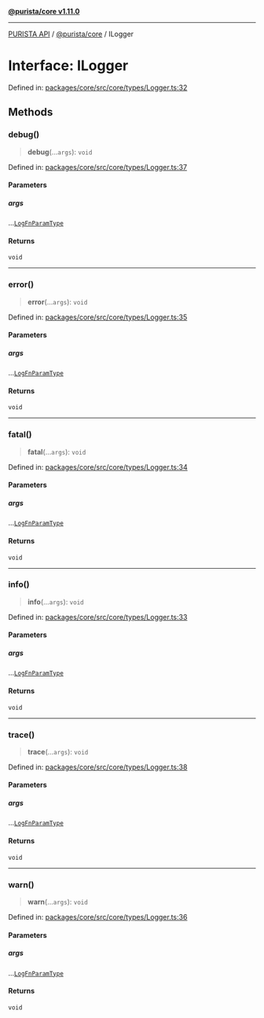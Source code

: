 [**@purista/core v1.11.0**](../README.md)

***

[PURISTA API](../../../packages.md) / [@purista/core](../README.md) / ILogger

# Interface: ILogger

Defined in: [packages/core/src/core/types/Logger.ts:32](https://github.com/puristajs/purista/blob/master/packages/core/src/core/types/Logger.ts#L32)

## Methods

### debug()

> **debug**(...`args`): `void`

Defined in: [packages/core/src/core/types/Logger.ts:37](https://github.com/puristajs/purista/blob/master/packages/core/src/core/types/Logger.ts#L37)

#### Parameters

##### args

...[`LogFnParamType`](../type-aliases/LogFnParamType.md)

#### Returns

`void`

***

### error()

> **error**(...`args`): `void`

Defined in: [packages/core/src/core/types/Logger.ts:35](https://github.com/puristajs/purista/blob/master/packages/core/src/core/types/Logger.ts#L35)

#### Parameters

##### args

...[`LogFnParamType`](../type-aliases/LogFnParamType.md)

#### Returns

`void`

***

### fatal()

> **fatal**(...`args`): `void`

Defined in: [packages/core/src/core/types/Logger.ts:34](https://github.com/puristajs/purista/blob/master/packages/core/src/core/types/Logger.ts#L34)

#### Parameters

##### args

...[`LogFnParamType`](../type-aliases/LogFnParamType.md)

#### Returns

`void`

***

### info()

> **info**(...`args`): `void`

Defined in: [packages/core/src/core/types/Logger.ts:33](https://github.com/puristajs/purista/blob/master/packages/core/src/core/types/Logger.ts#L33)

#### Parameters

##### args

...[`LogFnParamType`](../type-aliases/LogFnParamType.md)

#### Returns

`void`

***

### trace()

> **trace**(...`args`): `void`

Defined in: [packages/core/src/core/types/Logger.ts:38](https://github.com/puristajs/purista/blob/master/packages/core/src/core/types/Logger.ts#L38)

#### Parameters

##### args

...[`LogFnParamType`](../type-aliases/LogFnParamType.md)

#### Returns

`void`

***

### warn()

> **warn**(...`args`): `void`

Defined in: [packages/core/src/core/types/Logger.ts:36](https://github.com/puristajs/purista/blob/master/packages/core/src/core/types/Logger.ts#L36)

#### Parameters

##### args

...[`LogFnParamType`](../type-aliases/LogFnParamType.md)

#### Returns

`void`
